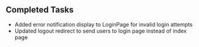 ## Completed Tasks

- Added error notification display to LoginPage for invalid login attempts
- Updated logout redirect to send users to login page instead of index page

